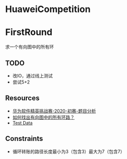 # HuaweiCompetition

# FirstRound
求一个有向图中的所有环

## TODO
+ 改IO，通过线上测试
+ 尝试5+2
## Resources
+ [华为软件精英挑战赛-2020-初赛-题目分析](https://zhuanlan.zhihu.com/p/125764650)
+ [如何找出有向图中的所有环路？](https://www.zhihu.com/question/301578183)
+ [Test Data](https://github.com/byl0561/HWcode2020-TestData)

## Constraints
+ 循环转账的路径长度最小为3（包含3）最大为7（包含7）

